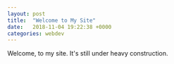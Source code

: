 ```yaml
---
layout: post
title:  "Welcome to My Site"
date:   2018-11-04 19:22:38 +0000
categories: webdev
---
```

Welcome, to my site. It's still under heavy construction.

